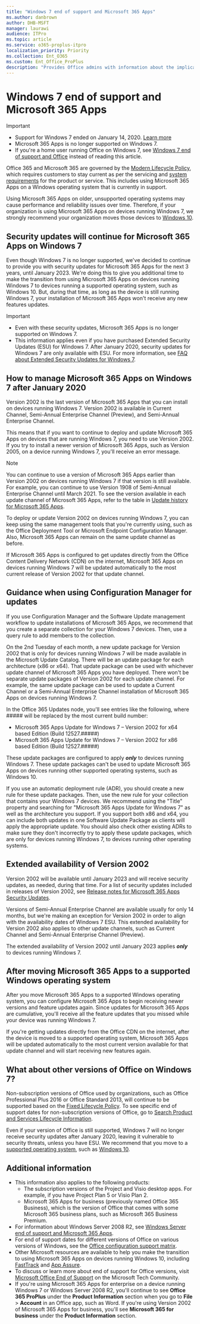 ```yaml
---
title: "Windows 7 end of support and Microsoft 365 Apps"
ms.author: danbrown
author: DHB-MSFT
manager: laurawi
audience: ITPro
ms.topic: article
ms.service: o365-proplus-itpro
localization_priority: Priority
ms.collection: Ent_O365
ms.custom: Ent_Office_ProPlus
description: "Provides Office admins with information about the implications of Windows 7 end of support on Microsoft 365 Apps."
---
```


# Windows 7 end of support and Microsoft 365 Apps

> [!IMPORTANT]
> - Support for Windows 7 ended on January 14, 2020. [Learn more](https://www.microsoft.com/microsoft-365/windows/end-of-windows-7-support)
> - Microsoft 365 Apps is no longer supported on Windows 7.
> - If you're a home user running Office on Windows 7, see [Windows 7 end of support and Office](https://support.microsoft.com/office/78f20fab-b57b-44d7-8368-06a8493f3cb9) instead of reading this article.


Office 365 and Microsoft 365 are governed by the [Modern Lifecycle Policy](https://docs.microsoft.com/lifecycle/policies/modern), which requires customers to stay current as per the servicing and [system requirements](https://products.office.com/office-resources) for the product or service. This includes using Microsoft 365 Apps on a Windows operating system that is currently in support.

Using Microsoft 365 Apps on older, unsupported operating systems may cause performance and reliability issues over time. Therefore, if your organization is using Microsoft 365 Apps on devices running Windows 7, we strongly recommend your organization moves those devices to [Windows 10](https://www.microsoft.com/microsoft-365/windows/end-of-windows-7-support?rtc=1#office-ContentAreaHeadingTemplate-s9f0ou1).


## Security updates will continue for Microsoft 365 Apps on Windows 7

Even though Windows 7 is no longer supported, we've decided to continue to provide you with security updates for Microsoft 365 Apps for the next 3 years, until January 2023. We're doing this to give you additional time to make the transition from using Microsoft 365 Apps on devices running Windows 7 to devices running a supported operating system, such as Windows 10. But, during that time, as long as the device is still running Windows 7, your installation of Microsoft 365 Apps won't receive any new features updates.

> [!IMPORTANT]
> - Even with these security updates, Microsoft 365 Apps is no longer supported on Windows 7.
> - This information applies even if you have purchased Extended Security Updates (ESU) for Windows 7. After January 2020, security updates for Windows 7 are only available with ESU. For more information, see [FAQ about Extended Security Updates for Windows 7](https://support.microsoft.com/help/4527878/faq-about-extended-security-updates-for-windows-7).

## How to manage Microsoft 365 Apps on Windows 7 after January 2020

Version 2002 is the last version of Microsoft 365 Apps that you can install on devices running Windows 7. Version 2002 is available in Current Channel, Semi-Annual Enterprise Channel (Preview), and Semi-Annual Enterprise Channel.

This means that if you want to continue to deploy and update Microsoft 365 Apps on devices that are running Windows 7, you need to use Version 2002. If you try to install a newer version of Microsoft 365 Apps, such as Version 2005, on a device running Windows 7, you'll receive an error message.

> [!NOTE]
> You can continue to use a version of Microsoft 365 Apps earlier than Version 2002 on devices running Windows 7 if that version is still available. For example, you can continue to use Version 1908 of Semi-Annual Enterprise Channel until March 2021. To see the version available in each update channel of Microsoft 365 Apps, refer to the table in [Update history for Microsoft 365 Apps](https://docs.microsoft.com/officeupdates/update-history-microsoft365-apps-by-date).  

To deploy or update Version 2002 on devices running Windows 7, you can keep using the same management tools that you're currently using, such as the Office Deployment Tool or Microsoft Endpoint Configuration Manager. Also, Microsoft 365 Apps can remain on the same update channel as before.

If Microsoft 365 Apps is configured to get updates directly from the Office Content Delivery Network (CDN) on the internet, Microsoft 365 Apps on devices running Windows 7 will be updated automatically to the most current release of Version 2002 for that update channel.

## Guidance when using Configuration Manager for updates

If you use Configuration Manager and the Software Update management workflow to update installations of Microsoft 365 Apps, we recommend that you create a separate collection for your Windows 7 devices. Then, use a query rule to add members to the collection.

On the 2nd Tuesday of each month, a new update package for Version 2002 that is only for devices running Windows 7 will be made available in the Microsoft Update Catalog. There will be an update package for each architecture (x86 or x64). That update package can be used with whichever update channel of Microsoft 365 Apps you have deployed. There won't be separate update packages of Version 2002 for each update channel. For example, the same update package can be used to update a Current Channel or a Semi-Annual Enterprise Channel installation of Microsoft 365 Apps on devices running Windows 7.

In the Office 365 Updates node, you'll see entries like the following, where ##### will be replaced by the most current build number:

- Microsoft 365 Apps Update for Windows 7 – Version 2002 for x64 based Edition (Build 12527.#####)
- Microsoft 365 Apps Update for Windows 7 – Version 2002 for x86 based Edition (Build 12527.#####)

These update packages are configured to apply ***only*** to devices running Windows 7. These update packages can't be used to update Microsoft 365 Apps on devices running other supported operating systems, such as Windows 10.

If you use an automatic deployment rule (ADR), you should create a new rule for these update packages. Then, use the new rule for your collection that contains your Windows 7 devices. We recommend using the "Title" property and searching for "Microsoft 365 Apps Update for Windows 7" as well as the architecture you support. If you support both x86 and x64, you can include both updates in one Software Update Package as clients will apply the appropriate update. You should also check other existing ADRs to make sure they don't incorrectly try to apply these update packages, which are only for devices running Windows 7, to devices running other operating systems.

## Extended availability of Version 2002

Version 2002 will be available until January 2023 and will receive security updates, as needed, during that time. For a list of security updates included in releases of Version 2002, see [Release notes for Microsoft 365 Apps Security Updates](https://docs.microsoft.com/officeupdates/microsoft365-apps-security-updates).

Versions of Semi-Annual Enterprise Channel are available usually for only 14 months, but we're making an exception for Version 2002 in order to align with the availability dates of Windows 7 ESU. This extended availability for Version 2002 also applies to other update channels, such as Current Channel and Semi-Annual Enterprise Channel (Preview).

The extended availability of Version 2002 until January 2023 applies ***only*** to devices running Windows 7.

## After moving Microsoft 365 Apps to a supported Windows operating system

After you move Microsoft 365 Apps to a supported Windows operating system, you can configure Microsoft 365 Apps to begin receiving newer versions and feature updates again. Since updates for Microsoft 365 Apps are cumulative, you'll receive all the feature updates that you missed while your device was running Windows 7.

If you're getting updates directly from the Office CDN on the internet, after the device is moved to a supported operating system, Microsoft 365 Apps will be updated automatically to the most current version available for that update channel and will start receiving new features again.

## What about other versions of Office on Windows 7?

Non-subscription versions of Office used by organizations, such as Office Professional Plus 2016 or Office Standard 2013, will continue to be supported based on the [Fixed Lifecycle Policy](https://docs.microsoft.com/lifecycle/policies/fixed). To see specific end of support dates for non-subscription versions of Office, go to [Search Product and Services Lifecycle Information](https://docs.microsoft.com/lifecycle/products/).

Even if your version of Office is still supported, Windows 7 will no longer receive security updates after January 2020, leaving it vulnerable to security threats, unless you have ESU. We recommend that you move to a [supported operating system](https://products.office.com/office-resources), such as [Windows 10](https://www.microsoft.com/microsoft-365/windows/end-of-windows-7-support?rtc=1#office-ContentAreaHeadingTemplate-s9f0ou1).

## Additional information

- This information also applies to the following products:
   - The subscription versions of the Project and Visio desktop apps. For example, if you have Project Plan 5 or Visio Plan 2.
  - Microsoft 365 Apps for business (previously named Office 365 Business), which is the version of Office that comes with some Microsoft 365 business plans, such as Microsoft 365 Business Premium.
- For information about Windows Server 2008 R2, see [Windows Server end of support and Microsoft 365 Apps](windows-server-support.md).
- For end of support dates for different versions of Office on various versions of Windows, see the [Office configuration support matrix](https://go.microsoft.com/fwlink/p/?linkid=2111390).
- Other Microsoft resources are available to help you make the transition to using Microsoft 365 Apps on devices running Windows 10, including [FastTrack](https://docs.microsoft.com/fasttrack/win-10-fasttrack-benefit-for-windows-10) and [App Assure](https://www.microsoft.com/fasttrack/microsoft-365/app-assure?rtc=1).
- To discuss or learn more about end of support for Office versions, visit [Microsoft Office End of Support](https://techcommunity.microsoft.com/t5/microsoft-office-end-of-support/ct-p/OfficeEOS) on the Microsoft Tech Community.
- If you're using Microsoft 365 Apps for enterprise on a device running Windows 7 or Windows Server 2008 R2, you'll continue to see **Office 365 ProPlus** under the **Product Information** section when you go to **File** > **Account** in an Office app, such as Word. If you're using Version 2002 of Microsoft 365 Apps for business, you'll see **Microsoft 365 for business** under the **Product Information** section.
